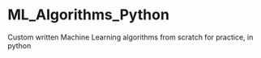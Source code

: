 # ML_Algorithms_Python
Custom written Machine Learning algorithms from scratch for practice, in python
